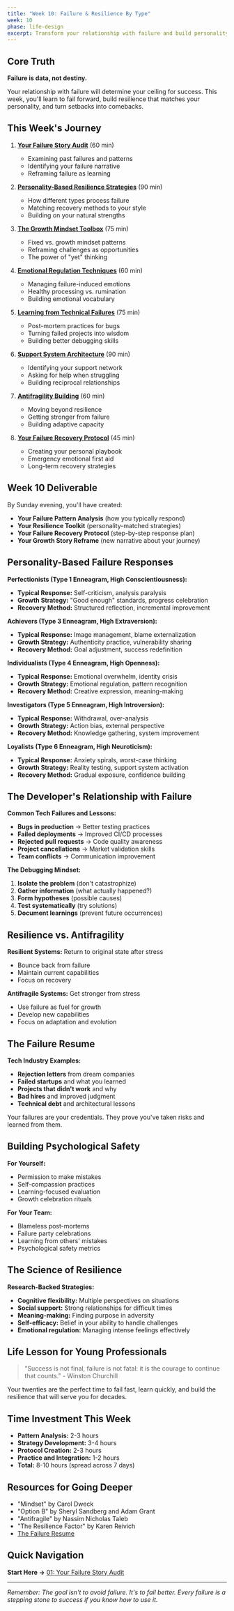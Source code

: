 ```yaml
---
title: "Week 10: Failure & Resilience By Type"
week: 10
phase: life-design
excerpt: Transform your relationship with failure and build personality-matched resilience strategies.
---
```


## Core Truth

**Failure is data, not destiny.**

Your relationship with failure will determine your ceiling for success. This week, you'll learn to fail forward, build resilience that matches your personality, and turn setbacks into comebacks.

## This Week's Journey

1. [**Your Failure Story Audit**](./01-failure-story-audit) (60 min)
   - Examining past failures and patterns
   - Identifying your failure narrative
   - Reframing failure as learning

2. [**Personality-Based Resilience Strategies**](./02-resilience-by-type) (90 min)
   - How different types process failure
   - Matching recovery methods to your style
   - Building on your natural strengths

3. [**The Growth Mindset Toolbox**](./03-growth-mindset) (75 min)
   - Fixed vs. growth mindset patterns
   - Reframing challenges as opportunities
   - The power of "yet" thinking

4. [**Emotional Regulation Techniques**](./04-emotional-regulation) (60 min)
   - Managing failure-induced emotions
   - Healthy processing vs. rumination
   - Building emotional vocabulary

5. [**Learning from Technical Failures**](./05-technical-failures) (75 min)
   - Post-mortem practices for bugs
   - Turning failed projects into wisdom
   - Building better debugging skills

6. [**Support System Architecture**](./06-support-systems) (90 min)
   - Identifying your support network
   - Asking for help when struggling
   - Building reciprocal relationships

7. [**Antifragility Building**](./07-antifragility) (60 min)
   - Moving beyond resilience
   - Getting stronger from failure
   - Building adaptive capacity

8. [**Your Failure Recovery Protocol**](./08-recovery-protocol) (45 min)
   - Creating your personal playbook
   - Emergency emotional first aid
   - Long-term recovery strategies

## Week 10 Deliverable

By Sunday evening, you'll have created:

- **Your Failure Pattern Analysis** (how you typically respond)
- **Your Resilience Toolkit** (personality-matched strategies)
- **Your Failure Recovery Protocol** (step-by-step response plan)
- **Your Growth Story Reframe** (new narrative about your journey)

## Personality-Based Failure Responses

**Perfectionists (Type 1 Enneagram, High Conscientiousness):**

- **Typical Response:** Self-criticism, analysis paralysis
- **Growth Strategy:** "Good enough" standards, progress celebration
- **Recovery Method:** Structured reflection, incremental improvement

**Achievers (Type 3 Enneagram, High Extraversion):**

- **Typical Response:** Image management, blame externalization
- **Growth Strategy:** Authenticity practice, vulnerability sharing
- **Recovery Method:** Goal adjustment, success redefinition

**Individualists (Type 4 Enneagram, High Openness):**

- **Typical Response:** Emotional overwhelm, identity crisis
- **Growth Strategy:** Emotional regulation, pattern recognition
- **Recovery Method:** Creative expression, meaning-making

**Investigators (Type 5 Enneagram, High Introversion):**

- **Typical Response:** Withdrawal, over-analysis
- **Growth Strategy:** Action bias, external perspective
- **Recovery Method:** Knowledge gathering, system improvement

**Loyalists (Type 6 Enneagram, High Neuroticism):**

- **Typical Response:** Anxiety spirals, worst-case thinking
- **Growth Strategy:** Reality testing, support system activation
- **Recovery Method:** Gradual exposure, confidence building

## The Developer's Relationship with Failure

**Common Tech Failures and Lessons:**

- **Bugs in production** → Better testing practices
- **Failed deployments** → Improved CI/CD processes
- **Rejected pull requests** → Code quality awareness
- **Project cancellations** → Market validation skills
- **Team conflicts** → Communication improvement

**The Debugging Mindset:**

1. **Isolate the problem** (don't catastrophize)
2. **Gather information** (what actually happened?)
3. **Form hypotheses** (possible causes)
4. **Test systematically** (try solutions)
5. **Document learnings** (prevent future occurrences)

## Resilience vs. Antifragility

**Resilient Systems:** Return to original state after stress

- Bounce back from failure
- Maintain current capabilities
- Focus on recovery

**Antifragile Systems:** Get stronger from stress

- Use failure as fuel for growth
- Develop new capabilities
- Focus on adaptation and evolution

## The Failure Resume

**Tech Industry Examples:**

- **Rejection letters** from dream companies
- **Failed startups** and what you learned
- **Projects that didn't work** and why
- **Bad hires** and improved judgment
- **Technical debt** and architectural lessons

Your failures are your credentials. They prove you've taken risks and learned from them.

## Building Psychological Safety

**For Yourself:**

- Permission to make mistakes
- Self-compassion practices
- Learning-focused evaluation
- Growth celebration rituals

**For Your Team:**

- Blameless post-mortems
- Failure party celebrations
- Learning from others' mistakes
- Psychological safety metrics

## The Science of Resilience

**Research-Backed Strategies:**

- **Cognitive flexibility:** Multiple perspectives on situations
- **Social support:** Strong relationships for difficult times
- **Meaning-making:** Finding purpose in adversity
- **Self-efficacy:** Belief in your ability to handle challenges
- **Emotional regulation:** Managing intense feelings effectively

## Life Lesson for Young Professionals

> "Success is not final, failure is not fatal: it is the courage to continue that counts." - Winston Churchill

Your twenties are the perfect time to fail fast, learn quickly, and build the resilience that will serve you for decades.

## Time Investment This Week

- **Pattern Analysis:** 2-3 hours
- **Strategy Development:** 3-4 hours
- **Protocol Creation:** 2-3 hours
- **Practice and Integration:** 1-2 hours
- **Total:** 8-10 hours (spread across 7 days)

## Resources for Going Deeper

- "Mindset" by Carol Dweck
- "Option B" by Sheryl Sandberg and Adam Grant
- "Antifragile" by Nassim Nicholas Taleb
- "The Resilience Factor" by Karen Reivich
- [The Failure Resume](https://www.theatlantic.com/education/archive/2019/04/failure-resume-princeton-professor/587831/)

## Quick Navigation

**Start Here →** [01: Your Failure Story Audit](./01-failure-story-audit)

---

_Remember: The goal isn't to avoid failure. It's to fail better. Every failure is a stepping stone to success if you know how to use it._
